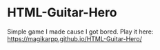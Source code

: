 # HTML-Guitar-Hero
Simple game I made cause I got bored.
Play it here:
https://magikarpp.github.io/HTML-Guitar-Hero/
